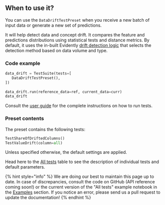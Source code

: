 ## When to use it?

You can use the `DataDriftTestPreset` when you receive a new batch of input data or generate a new set of predictions.

It will help detect data and concept drift. It compares the feature and predictions distributions using statistical tests and distance metrics. By default, it uses the in-built Evidently [drift detection logic](../reference/data-drift-algorithm.md) that selects the detection method based on data volume and type.

### Code example

```python
data_drift = TestSuite(tests=[
   DataDriftTestPreset(),
])
 
data_drift.run(reference_data=ref, current_data=curr)
data_drift
```

Consult the [user guide](../tests-and-reports/run-tests.md) for the complete instructions on how to run tests. 

### Preset contents

The preset contains the following tests:


```python
TestShareOfDriftedColumns()
TestValueDrift(column=all)
```

Unless specified otherwise, the default settings are applied. 

Head here to the [All tests](../reference/all-tests.md) table to see the description of individual tests and default parameters. 

{% hint style="info" %} 
We are doing our best to maintain this page up to date. In case of discrepancies, consult the code on GitHub (API reference coming soon!) or the current version of the "All tests" example notebook in the [Examples](../get-started/examples.md) section. If you notice an error, please send us a pull request to update the documentation! 
{% endhint %}
